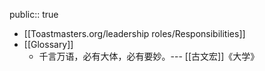public:: true

- [[Toastmasters.org/leadership roles/Responsibilities]]
- [[Glossary]]
	- 千言万语，必有大体，必有要妙。--- [[古文宏]]《大学》
